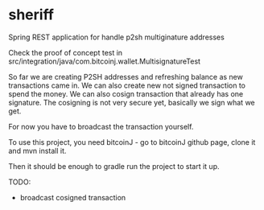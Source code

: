 sheriff
=======

Spring REST application for handle p2sh multiginature addresses


Check the proof of concept test in  src/integration/java/com.bitcoinj.wallet.MultisignatureTest

So far we are creating P2SH addresses and refreshing balance as new transactions came in.
We can also create new not signed transaction to spend the money.
We can also cosign transaction that already has one signature. The cosigning is not very secure yet, basically we sign
what we get.

For now you have to broadcast the transaction yourself.
 

To use this project, you need bitcoinJ - go to bitcoinJ github page, clone it and mvn install it. 

Then it should be enough to gradle run the project to start it up.
 
TODO:
* broadcast cosigned transaction
